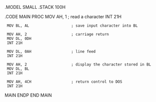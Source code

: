 .MODEL SMALL
 .STACK 100H

 .CODE
   MAIN PROC
     MOV AH, 1                    ; read a character
     INT 21H

     MOV BL, AL                   ; save input character into BL

     MOV AH, 2                    ; carriage return
     MOV DL, 0DH          
     INT 21H

     MOV DL, 0AH                  ; line feed
     INT 21H

     MOV AH, 2                    ; display the character stored in BL   
     MOV DL, BL
     INT 21H

     MOV AH, 4CH                  ; return control to DOS
     INT 21H

   MAIN ENDP
 END MAIN

